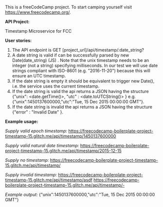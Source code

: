 This is a freeCodeCamp project. To start camping yourself visit https://www.freecodecamp.org/. 

**API Project:**

Timestamp Microservice for FCC

**User stories:**

1. The API endpoint is GET [project_url]/api/timestamp/:date_string?
2. A date string is valid if can be successfully parsed by new Date(date_string) (JS) . Note that the unix timestamp needs to be an integer (not a string) specifying milliseconds. In our test we will use date strings compliant with ISO-8601 (e.g. "2016-11-20") because this will ensure an UTC timestamp.
3. If the date string is empty it should be equivalent to trigger new Date(), i.e. the service uses the current timestamp.
4. If the date string is valid the api returns a JSON having the structure {"unix": <date.getTime()>, "utc" : <date.toUTCString()> } e.g. {"unix":1450137600000,"utc":"Tue, 15 Dec 2015 00:00:00 GMT"}.
5. If the date string is invalid the api returns a JSON having the structure 
{"error" : "Invalid Date" }.

**Example usage:**

*Supply valid epoch timestamp:*
https://freecodecamp-boilerplate-project-timestamp-15.glitch.me/api/timestamp/1450137600000

*Supply valid natural date timestamp:*
https://freecodecamp-boilerplate-project-timestamp-15.glitch.me/api/timestamp/2015-12-15

*Supply no timestamp:*
https://freecodecamp-boilerplate-project-timestamp-15.glitch.me/api/timestamp/

*Supply invalid timestamp:*
https://freecodecamp-boilerplate-project-timestamp-15.glitch.me/api/timestamp/asdf
https://freecodecamp-boilerplate-project-timestamp-15.glitch.me/api/timestamp/-

*Example output:*
{"unix":1450137600000,"utc":"Tue, 15 Dec 2015 00:00:00 GMT"}
